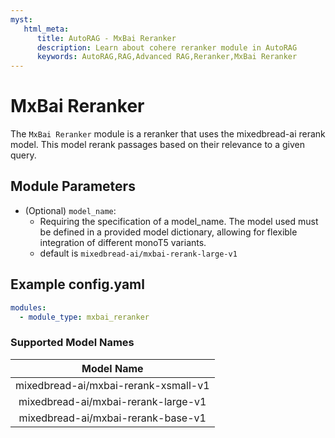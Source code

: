 ```yaml
---
myst:
   html_meta:
      title: AutoRAG - MxBai Reranker
      description: Learn about cohere reranker module in AutoRAG
      keywords: AutoRAG,RAG,Advanced RAG,Reranker,MxBai Reranker
---
```

# MxBai Reranker

The `MxBai Reranker` module is a reranker that uses the mixedbread-ai rerank model. This model rerank passages based on their relevance to a
given query.

## **Module Parameters**

- (Optional) `model_name`:
    - Requiring the specification of a model_name. The model used must be defined in a provided model dictionary,
      allowing for flexible integration of different monoT5 variants.
    - default is `mixedbread-ai/mxbai-rerank-large-v1`

## **Example config.yaml**

```yaml
modules:
  - module_type: mxbai_reranker
```

### Supported Model Names

|                 Model Name                 |
|:------------------------------------------:|
|       mixedbread-ai/mxbai-rerank-xsmall-v1      |
|     mixedbread-ai/mxbai-rerank-large-v1     |
|       mixedbread-ai/mxbai-rerank-base-v1      |
